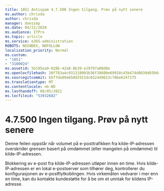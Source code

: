 ```yaml
---
title: 1051 Antispam 4.7.500 Ingen tilgang. Prøv på nytt senere
ms.author: chrisda
author: chrisda
manager: dansimp
ms.date: 04/21/2020
ms.audience: ITPro
ms.topic: article
ms.service: o365-administration
ROBOTS: NOINDEX, NOFOLLOW
localization_priority: Normal
ms.custom:
- "1051"
- "3100024"
ms.assetid: 5b195ea9-028b-42a8-8b39-e19797a00d8e
ms.openlocfilehash: 20f783a4c931318003b36f38600e69918c43b474d0039d039da25684c865c5e9
ms.sourcegitcommit: b5f7da89a650d2915dc652449623c78be6247175
ms.translationtype: MT
ms.contentlocale: nb-NO
ms.lasthandoff: 08/05/2021
ms.locfileid: "53932682"
---
```

# <a name="47500-access-denied-please-try-again-later"></a>4.7.500 Ingen tilgang. Prøv på nytt senere

Denne feilen oppstår når volumet på e-posttrafikken fra kilde-IP-adressen overskrider grensen basert på omdømmet (eller mangelen på omdømme) til kilde-IP-adressen.

Blokkering av e-post fra kilde-IP-adressen utløper innen en time. Hvis kilde-IP-adressen er en lokal e-postserver som tilhører deg, kontrollerer du konfigurasjonen av e-postflytkoblingen. Hvis virkemåten vedvarer i mer enn en time, kan du kontakte kundestøtte for å be om et unntak for kildens IP-adresse.
